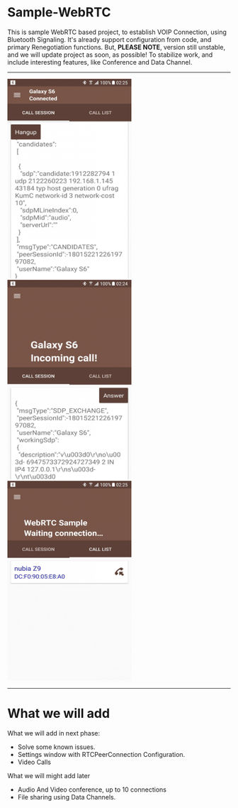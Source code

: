 # Sample-WebRTC

This is sample WebRTC based project, to establish VOIP Connection, using Bluetooth Signaling. It's already support configuration from code, and primary Renegotiation functions. But, **PLEASE NOTE**, version still unstable, and we will update project as soon, as possible! To stabilize work, and include interesting features, like Conference and Data Channel. 

--------------------------
<img src="https://raw.githubusercontent.com/GensaGames/Sample-WebRTC/master/screens/device_1.jpg" width="280" height="450" /> <img src="https://raw.githubusercontent.com/GensaGames/Sample-WebRTC/master/screens/device_3.jpg" width="280" height="450" /> <img src="https://raw.githubusercontent.com/GensaGames/Sample-WebRTC/master/screens/device_2.jpg" width="280" height="450" />

--------------------------
# What we will add

What we will add in next phase:
- Solve some known issues. 
- Settings window with RTCPeerConnection Configuration.
- Video Calls


What we will might add later
- Audio And Video conference, up to 10 connections
- File sharing using Data Channels. 
